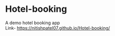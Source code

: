 # Hotel-booking

A demo hotel booking app <br/>
Link- https://nitishpatel07.github.io/Hotel-booking/
